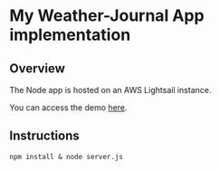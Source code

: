 # My Weather-Journal App implementation

## Overview
The Node app is hosted on an AWS Lightsail instance.

You can access the demo [here](http://18.207.35.28:8080/).

## Instructions
`npm install & node server.js`

